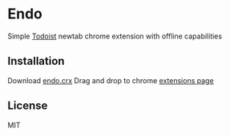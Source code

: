 # Endo
Simple [Todoist](https://todoist.com/) newtab chrome extension with offline capabilities

## Installation
Download [endo.crx](https://raw.githubusercontent.com/enzosv/endo/master/endo.crx)
Drag and drop to chrome [extensions page](chrome://extensions/)

## License

MIT